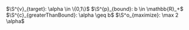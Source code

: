 $\S^{v}_{target}: \alpha \in \{0,1\}$
$\S^{p}_{bound}: b \in \mathbb{R}_+$
$\S^{c}_{greaterThanBound}: \alpha \geq b$
$\S^o_{maximize}: \max 2 \alpha$

